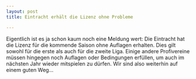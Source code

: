 ```yaml
---
layout: post
title: Eintracht erhält die Lizenz ohne Probleme

---
```


Eigentlich ist es ja schon kaum noch eine Meldung wert: Die Eintracht hat die Lizenz für die kommende Saison ohne Auflagen erhalten. Dies gilt sowohl für die erste als auch für die zweite Liga. Einige andere Profivereine müssen hingegen noch Auflagen oder Bedingungen erfüllen, um auch im nächsten Jahr wieder mitspielen zu dürfen. Wir sind also weiterhin auf einem guten Weg...


